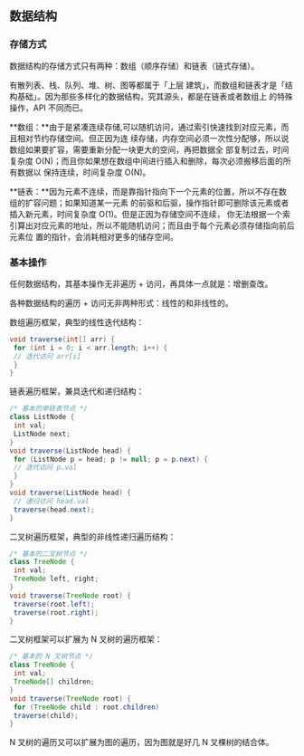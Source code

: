 

## 数据结构

### 存储方式

数据结构的存储⽅式只有两种：数组（顺序存储）和链表（链式存储）。

有散列表、栈、队列、堆、树、图等都属于「上层 建筑」，⽽数组和链表才是「结构基础」。因为那些多样化的数据结构，究其源头，都是在链表或者数组上 的特殊操作，API 不同⽽已。

**数组：**由于是紧凑连续存储,可以随机访问，通过索引快速找到对应元素，⽽且相对节约存储空间。但正因为连 续存储，内存空间必须⼀次性分配够，所以说数组如果要扩容，需要重新分配⼀块更⼤的空间，再把数据全 部复制过去，时间复杂度 O(N)；⽽且你如果想在数组中间进⾏插⼊和删除，每次必须搬移后⾯的所有数据以 保持连续，时间复杂度 O(N)。

**链表：**因为元素不连续，⽽是靠指针指向下⼀个元素的位置，所以不存在数组的扩容问题；如果知道某⼀元素 的前驱和后驱，操作指针即可删除该元素或者插⼊新元素，时间复杂度 O(1)。但是正因为存储空间不连续， 你⽆法根据⼀个索引算出对应元素的地址，所以不能随机访问；⽽且由于每个元素必须存储指向前后元素位 置的指针，会消耗相对更多的储存空间。

### 基本操作

任何数据结构，其基本操作⽆⾮遍历 + 访问，再具体⼀点就是：增删查改。

各种数据结构的遍历 + 访问⽆⾮两种形式：线性的和⾮线性的。

数组遍历框架，典型的线性迭代结构：

```java
void traverse(int[] arr) {
 for (int i = 0; i < arr.length; i++) {
 // 迭代访问 arr[i]
 }
}
```

链表遍历框架，兼具迭代和递归结构：

```java
/* 基本的单链表节点 */
class ListNode {
 int val;
 ListNode next;
}
void traverse(ListNode head) {
 for (ListNode p = head; p != null; p = p.next) {
 // 迭代访问 p.val
 }
}
void traverse(ListNode head) {
 // 递归访问 head.val
 traverse(head.next);
}
```

⼆叉树遍历框架，典型的⾮线性递归遍历结构：

```java
/* 基本的⼆叉树节点 */
class TreeNode {
 int val;
 TreeNode left, right;
}
void traverse(TreeNode root) {
 traverse(root.left);
 traverse(root.right);
}
```

⼆叉树框架可以扩展为 N 叉树的遍历框架：

```java
/* 基本的 N 叉树节点 */
class TreeNode {
 int val;
 TreeNode[] children;
}
void traverse(TreeNode root) {
 for (TreeNode child : root.children)
 traverse(child);
}
```

N 叉树的遍历⼜可以扩展为图的遍历，因为图就是好⼏ N 叉棵树的结合体。





